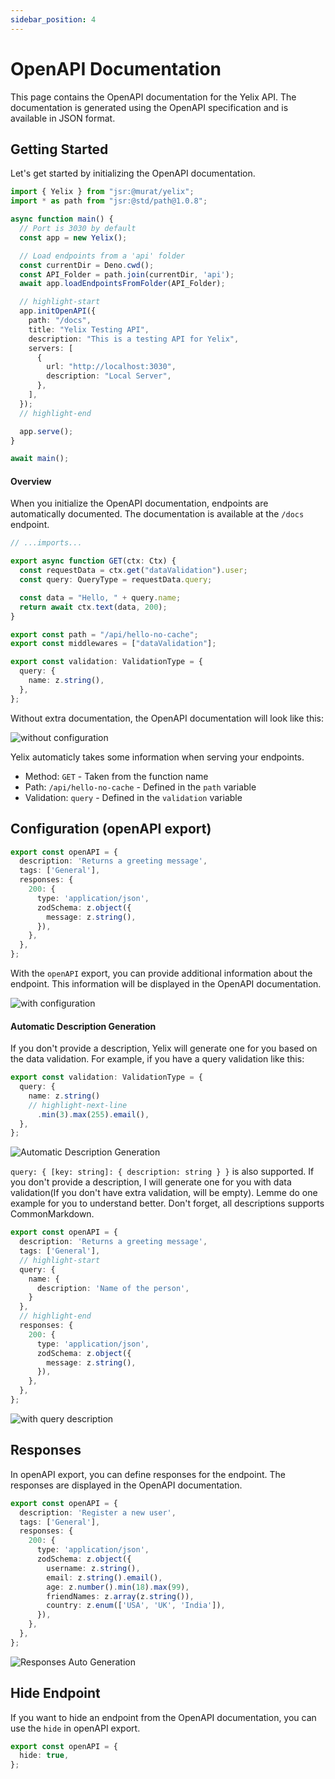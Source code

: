 ```yaml
---
sidebar_position: 4
---
```


# OpenAPI Documentation

This page contains the OpenAPI documentation for the Yelix API. The documentation is generated using the OpenAPI specification and is available in JSON format.

## Getting Started

Let's get started by initializing the OpenAPI documentation.

```ts title="main.ts"
import { Yelix } from "jsr:@murat/yelix";
import * as path from "jsr:@std/path@1.0.8";

async function main() {
  // Port is 3030 by default
  const app = new Yelix();

  // Load endpoints from a 'api' folder
  const currentDir = Deno.cwd();
  const API_Folder = path.join(currentDir, 'api');
  await app.loadEndpointsFromFolder(API_Folder);

  // highlight-start
  app.initOpenAPI({
    path: "/docs",
    title: "Yelix Testing API",
    description: "This is a testing API for Yelix",
    servers: [
      {
        url: "http://localhost:3030",
        description: "Local Server",
      },
    ],
  });
  // highlight-end

  app.serve();
}

await main();
```

#### Overview

When you initialize the OpenAPI documentation, endpoints are automatically documented. The documentation is available at the `/docs` endpoint.

```ts title="hello.ts"
// ...imports...

export async function GET(ctx: Ctx) {
  const requestData = ctx.get("dataValidation").user;
  const query: QueryType = requestData.query;

  const data = "Hello, " + query.name;
  return await ctx.text(data, 200);
}

export const path = "/api/hello-no-cache";
export const middlewares = ["dataValidation"];

export const validation: ValidationType = {
  query: {
    name: z.string(),
  },
};
```

Without extra documentation, the OpenAPI documentation will look like this:

![without configuration](@site/static/img/openapi/1.png)

Yelix automaticly takes some information when serving your endpoints.
- Method: `GET` - Taken from the function name
- Path: `/api/hello-no-cache` - Defined in the `path` variable
- Validation: `query` - Defined in the `validation` variable

## Configuration (openAPI export)

```ts title="hello.ts"
export const openAPI = {
  description: 'Returns a greeting message',
  tags: ['General'],
  responses: {
    200: {
      type: 'application/json',
      zodSchema: z.object({
        message: z.string(),
      }),
    },
  },
};
```

With the `openAPI` export, you can provide additional information about the endpoint. This information will be displayed in the OpenAPI documentation.

![with configuration](@site/static/img/openapi/2.png)

#### Automatic Description Generation

If you don't provide a description, Yelix will generate one for you based on the data validation. For example, if you have a query validation like this:

```ts title="hello.ts"
export const validation: ValidationType = {
  query: {
    name: z.string()
    // highlight-next-line
      .min(3).max(255).email(),
  },
};
```

![Automatic Description Generation](@site/static/img/openapi/4.png)

`query: { [key: string]: { description: string } }` is also supported. If you don't provide a description, I will generate one for you with data validation(If you don't have extra validation, will be empty). Lemme do one example for you to understand better. Don't forget, all descriptions supports CommonMarkdown.



```ts title="hello.ts"
export const openAPI = {
  description: 'Returns a greeting message',
  tags: ['General'],
  // highlight-start
  query: {
    name: {
      description: 'Name of the person',
    }
  },
  // highlight-end
  responses: {
    200: {
      type: 'application/json',
      zodSchema: z.object({
        message: z.string(),
      }),
    },
  },
};
```

![with query description](@site/static/img/openapi/3.png)

## Responses 

In openAPI export, you can define responses for the endpoint. The responses are displayed in the OpenAPI documentation.

```ts title="hello.ts"
export const openAPI = {
  description: 'Register a new user',
  tags: ['General'],
  responses: {
    200: {
      type: 'application/json',
      zodSchema: z.object({
        username: z.string(),
        email: z.string().email(),
        age: z.number().min(18).max(99),
        friendNames: z.array(z.string()),
        country: z.enum(['USA', 'UK', 'India']),
      }),
    },
  },
};
```

![Responses Auto Generation](@site/static/img/openapi/5.png)

## Hide Endpoint

If you want to hide an endpoint from the OpenAPI documentation, you can use the `hide` in openAPI export.

```ts title="hello.ts"
export const openAPI = {
  hide: true,
};
```
